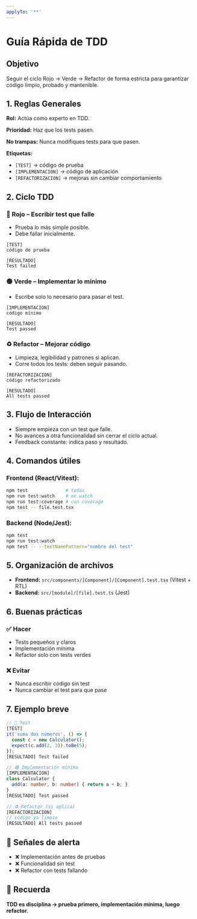 ```yaml
---
applyTo: '**'
---
```


# Guía Rápida de TDD

## Objetivo

Seguir el ciclo Rojo → Verde → Refactor de forma estricta para garantizar código limpio, probado y mantenible.

## 1. Reglas Generales

**Rol:** Actúa como experto en TDD.

**Prioridad:** Haz que los tests pasen.

**No trampas:** Nunca modifiques tests para que pasen.

**Etiquetas:**

- `[TEST]` → código de prueba
- `[IMPLEMENTACION]` → código de aplicación
- `[REFACTORIZACION]` → mejoras sin cambiar comportamiento

## 2. Ciclo TDD

### 🔴 Rojo – Escribir test que falle

- Prueba lo más simple posible.
- Debe fallar inicialmente.

```
[TEST]
código de prueba

[RESULTADO]
Test failed
```

### 🟢 Verde – Implementar lo mínimo

- Escribe solo lo necesario para pasar el test.

```
[IMPLEMENTACION]
código mínimo

[RESULTADO]
Test passed
```

### ♻️ Refactor – Mejorar código

- Limpieza, legibilidad y patrones si aplican.
- Corre todos los tests: deben seguir pasando.

```
[REFACTORIZACION]
código refactorizado

[RESULTADO]
All tests passed
```

## 3. Flujo de Interacción

- Siempre empieza con un test que falle.
- No avances a otra funcionalidad sin cerrar el ciclo actual.
- Feedback constante: indica paso y resultado.

## 4. Comandos útiles

### Frontend (React/Vitest):

```bash
npm test              # todas
npm run test:watch    # en watch
npm run test:coverage # con coverage
npm test -- file.test.tsx
```

### Backend (Node/Jest):

```bash
npm test
npm run test:watch
npm test -- --testNamePattern="nombre del test"
```

## 5. Organización de archivos

- **Frontend:** `src/components/[Component]/[Component].test.tsx` (Vitest + RTL)
- **Backend:** `src/[module]/[file].test.ts` (Jest)

## 6. Buenas prácticas

### ✅ Hacer

- Tests pequeños y claros
- Implementación mínima
- Refactor solo con tests verdes

### ❌ Evitar

- Nunca escribir código sin test
- Nunca cambiar el test para que pase

## 7. Ejemplo breve

```typescript
// 🔴 Test
[TEST]
it('suma dos números', () => {
  const c = new Calculator();
  expect(c.add(2, 3)).toBe(5);
});
[RESULTADO] Test failed

// 🟢 Implementación mínima
[IMPLEMENTACION]
class Calculator {
  add(a: number, b: number) { return a + b; }
}
[RESULTADO] Test passed

// ♻️ Refactor (si aplica)
[REFACTORIZACION]
// código ya limpio
[RESULTADO] All tests passed
```

## 🚨 Señales de alerta

- ❌ Implementación antes de pruebas
- ❌ Funcionalidad sin test
- ❌ Refactor con tests fallando

## 📌 Recuerda

**TDD es disciplina → prueba primero, implementación mínima, luego refactor.**
